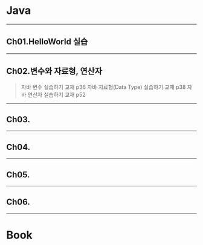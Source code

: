 # Java
---
## Ch01.HelloWorld 실습
---
## Ch02.변수와 자료형, 연산자
> 자바 변수 실습하기 교재 p36
> 자바 자료형(Data Type) 실습하기 교재 p38
> 자바 연산자 실습하기 교재 p52
---
## Ch03.
---
## Ch04.
---
## Ch05.
---
## Ch06.
---

# Book
